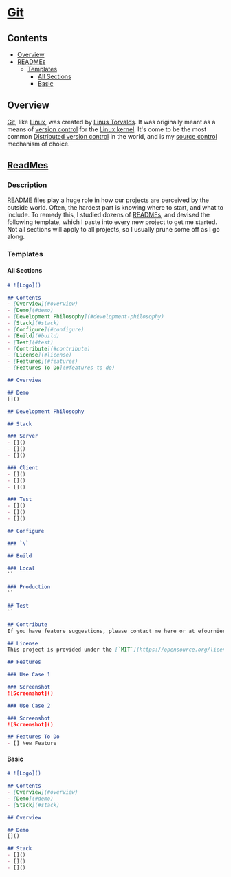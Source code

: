 # [Git](https://en.wikipedia.org/wiki/Git)

## Contents
- [Overview](#overview)
- [READMEs](#readmes)
  - [Templates](#templates)
    - [All Sections](#all-sections)
    - [Basic](#basic)

## Overview
[Git](https://en.wikipedia.org/wiki/Git), like [Linux](https://www.linux.org/), was created by [Linus Torvalds](https://en.wikipedia.org/wiki/Linus_Torvalds). It was originally meant as a means of [version control](https://en.wikipedia.org/wiki/Version_control) for the [Linux kernel](https://en.wikipedia.org/wiki/Linux_kernel). It's come to be the most common [Distributed version control](https://en.wikipedia.org/wiki/Distributed_version_control) in the world, and is my [source control](https://en.wikipedia.org/wiki/Version_control) mechanism of choice.

## [ReadMes](https://en.wikipedia.org/wiki/README)

### Description
[README](https://en.wikipedia.org/wiki/README) files play a huge role in how our projects are perceived by the outside world. Often, the hardest part is knowing where to start, and what to include. To remedy this, I studied dozens of [READMEs](https://en.wikipedia.org/wiki/README), and devised the following template, which I paste into every new project to get me started. Not all sections will apply to all projects, so I usually prune some off as I go along.

### Templates

#### All Sections

```markdown
# ![Logo]()

## Contents
- [Overview](#overview)
- [Demo](#demo)
- [Development Philosophy](#development-philosophy)
- [Stack](#stack)
- [Configure](#configure)
- [Build](#build)
- [Test](#test)
- [Contribute](#contribute)
- [License](#license)
- [Features](#features)
- [Features To Do](#features-to-do)

## Overview

## Demo
[]()

## Development Philosophy

## Stack

### Server
- []()
- []()
- []()

### Client
- []()
- []()
- []()

### Test
- []()
- []()
- []()

## Configure

### `\`

## Build

### Local
``

### Production
``

## Test
``

## Contribute
If you have feature suggestions, please contact me here or at efournier92@gmail.com. If you'd like to submit a pull request, please feel free and I'll merge it at my earliest convenience!

## License
This project is provided under the [`MIT`](https://opensource.org/licenses/MIT) licence and I hereby grant rights to use, copy, modify, merge, publish, distribute, sublicense, and/or sell copies of the software without limitation, provided the resulting software also carries the same open-source licensing statement.

## Features

### Use Case 1

### Screenshot
![Screenshot]()

### Use Case 2

### Screenshot
![Screenshot]()

## Features To Do
- [] New Feature
```

#### Basic

```markdown
# ![Logo]()

## Contents
- [Overview](#overview)
- [Demo](#demo)
- [Stack](#stack)

## Overview

## Demo
[]()

## Stack
- []()
- []()
- []()
```


